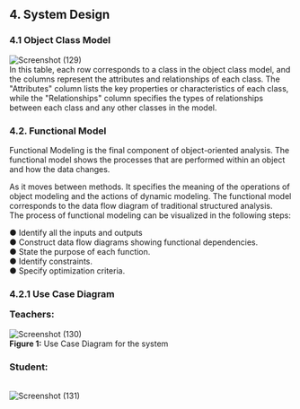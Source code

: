 <b><h2>4. System Design</h2></b>
<b><h3>4.1 Object Class Model</h3></b>
![Screenshot (129)](https://github.com/NimratMudhar/Student-Performance-Analysis-System/assets/112625923/019322a2-f8de-4b7f-b913-69e7a18f59b8)<br>
In this table, each row corresponds to a class in the object class model, and the columns
represent the attributes and relationships of each class. The "Attributes" column lists the
key properties or characteristics of each class, while the "Relationships" column
specifies the types of relationships between each class and any other classes in the
model.
<b><h3>4.2. Functional Model</h3></b>
Functional Modeling is the final component of object-oriented analysis. The functional
model shows the processes that are performed within an object and how the data
changes. <br>

As it moves between methods. It specifies the meaning of the operations of object
modeling and the actions of dynamic modeling. The functional model corresponds to
the data flow diagram of traditional structured analysis.<br>
The process of functional modeling can be visualized in the following steps:<br>

● Identify all the inputs and outputs<br>
● Construct data flow diagrams showing functional dependencies.<br>
● State the purpose of each function.<br>
● Identify constraints.<br>
● Specify optimization criteria.<br>
<b><h3>4.2.1 Use Case Diagram<br>

Teachers:</h3></b>
![Screenshot (130)](https://github.com/NimratMudhar/Student-Performance-Analysis-System/assets/112625923/791930cc-affc-4cf2-a21b-4c2c96402ac9)<br>
<b>Figure 1:</b> Use Case Diagram for the system<br>
<b><h3>Student:</h3></b><br>
![Screenshot (131)](https://github.com/NimratMudhar/Student-Performance-Analysis-System/assets/112625923/4d30b762-f92f-428d-bfde-bf0d92bbd1e0) <br>


